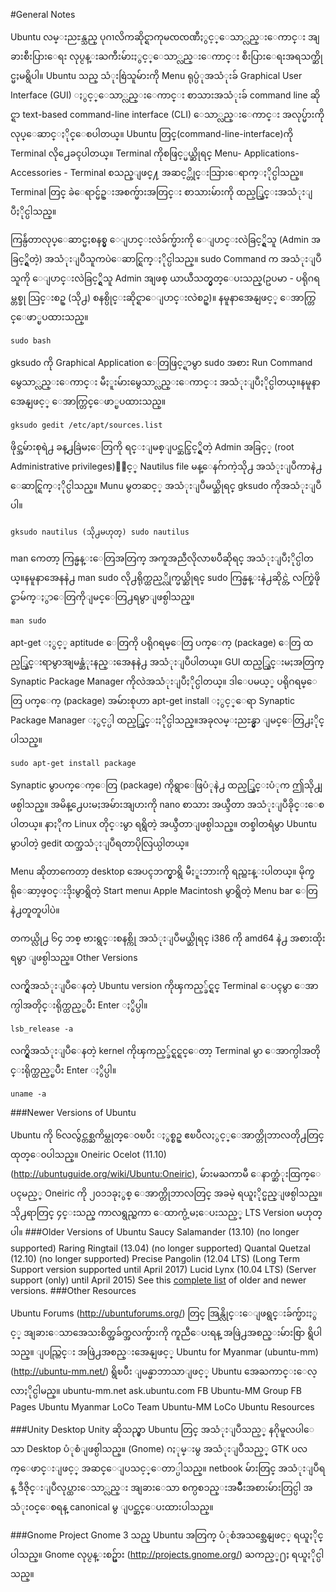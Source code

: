 #General Notes

Ubuntu လမ္းညႊန္သည္ ပုဂၢလိကဆိုင္ရာကုမၸၸဏီႏွင့္ေသာ္လည္းေကာင္း အျခားစီးပြားေရး လုပ္ငန္းႀကီးမ်ားႏွင့္ေသာ္လည္းေကာင္း စီးပြားေရးအရသက္ဆိုင္မႈမရွိပါ။ Ubuntu သည္ သံုးစြဲသူမ်ားကို Menu ရုပ္ပံုအသံုးခ် Graphical User Interface (GUI) ႏွင့္ေသာ္လည္းေကာင္း စာသားအသံုးခ် command line ဆိုင္ရာ text-based command-line interface (CLI) ေသာ္လည္းေကာင္း အလုပ္မ်ားကို လုပ္ေဆာင္ႏိုင္ေစပါတယ္။ Ubuntu တြင္(command-line-interface)ကို Terminal လို႕ေခၚပါတယ္။ Terminal ကိုစဖြင့္မယ္ဆိုရင္ Menu- Applications-Accessories - Terminal စသည္ျဖင္႔ အဆင့္တိုင္းသြားေရာက္ႏိုင္ပါသည္။ Terminal တြင္ ခဲေရာင္မ်ဥ္းအစက္မ်ားအတြင္း စာသားမ်ားကို ထည့္သြင္းအသံုးျပဳႏိုင္ပါသည္။

ကြန္ပ်ဴတာလုပ္ေဆာင္မႈစနစ္မွ ေျပာင္းလဲခ်က္မ်ားကို ေျပာင္းလဲခြင့္ရွိသူ (Admin အခြင့္ရွိတဲ့) အသံုးျပဳသူကပဲေဆာင္ရြက္ႏိုင္ပါသည္။ sudo Command က အသံုးျပဳသူကို ေျပာင္းလဲခြင့္ရွိသူ Admin အျဖစ္ ယာယီသတ္မွတ္ေပးသည္(ဥပမာ - ပရိုဂရမ္တစ္ခု သြင္းစဥ္ (သို႕) စနစ္ပိုင္းဆိုင္ရာေျပာင္းလဲစဥ္)။ နမူနာအေနျဖင့္ ေအာက္တြင္ေဖာ္ၿပထားသည္။

```
sudo bash
```

gksudo ကို Graphical Application ေတြဖြင့္ရာမွာ sudo အစား Run Command မွေသာ္လည္းေကာင္း မီႏူးမ်ားမွေသာ္လည္းေကာင္း အသံုးျပဳႏိုင္ပါတယ္။နမူနာ အေနျဖင့္ ေအာက္တြင္ေဖာ္ၿပထားသည္။
```
gksudo gedit /etc/apt/sources.list
```
ဖိုင္အမ်ားစုရဲ႕ ခန္႕ခြဲမႈေတြကို ရင္းျမစ္ျပင္ဆင္ခြင့္ရွိတဲ့ Admin အခြင့္ (root Administrative privileges)ႏွင့္ Nautilus file မန္ေနဂ်ာကဲ့သို႕ အသံုးျပဳကာနဲ႕ ေဆာင္ရြက္ႏိုင္ပါသည္။ Munu မွတဆင့္ အသံုးျပဳမယ္ဆိုရင္ gksudo ကိုအသံုးျပဳပါ။

```
gksudo nautilus (သို႕မဟုတ္) sudo nautilus
```
man ကေတာ့ ကြန္မန္းေတြအတြက္ အကူအညီလိုလာၿပီဆိုရင္ အသံုးျပဳႏိုင္ပါတယ္။နမူနာအေနနဲ႕ man sudo လို႕ရိုက္ထည့္လိုက္မယ္ဆိုရင္ sudo ကြန္မန္းနဲ႕ဆိုင္တဲ့ လက္စြဲဖိုင္စာမ်က္ႏွာေတြကိုျမင္ေတြ႕ရမွာျဖစ္ပါသည္။

```
man sudo
```
apt-get ႏွင့္ aptitude ေတြကို ပရိုဂရမ္ေတြ ပက္ေက့ (package) ေတြ ထည့္သြင္းရာမွာအျမန္ဆံုးနည္းအေနနဲ႕ အသံုးျပဳပါတယ္။ GUI ထည့္သြင္းမႈအတြက္ Synaptic Package Manager ကိုလဲအသံုးျပဳႏိုင္ပါတယ္။ ဒါေပမယ့္ ပရိုဂရမ္ေတြ ပက္ေက့ (package) အမ်ားစုဟာ apt-get install ႏွင့္ေရာ Synaptic Package Manager ႏွင့္ပါ ထည့္သြင္းႏိုင္ပါသည္။အခုလမ္းညႊန္မွာ ျမင္ေတြ႕ႏိုင္ပါသည္။
```
sudo apt-get install package 
```
Synaptic မွာပက္ေက့ေတြ (package) ကိုရွာေဖြပံုနဲ႕ ထည့္သြင္းပံုက ဤသို႕ျဖစ္ပါသည္။ အမိန္႕ေပးမႈအမ်ားအျပားကို nano စာသား အယ္ဒီတာ အသံုးျပဳခိုင္းေစပါတယ္။ နာႏိုက Linux တိုင္းမွာ ရရွိတဲ့ အယ္ဒီတာျဖစ္ပါသည္။ တစ္ခါတရံမွာ Ubuntu မွာပါတဲ့ gedit ထက္အသံုးျပဳရတာပိုလြယ္ပါတယ္။

Menu ဆိုတာကေတာ့ desktop အေပၚဘက္မွာရွိ မီႏူးဘားကို ရည္ညႊန္းပါတယ္။ မိုက္ခရိုေဆာ့ဖ္၀င္းဒိုးမွာရွိတဲ့ Start menu၊ Apple Macintosh မွာရွိတဲ့ Menu bar ေတြနဲ႕တူတူပါပဲ။

တကယ္လို႕ ၆၄ ဘစ္ ဗားရွင္းစနစ္ကို အသံုးျပဳမယ္ဆိုရင္ i386 ကို amd64 နဲ႕ အစားထိုးရမွာ ျဖစ္ပါသည္။
Other Versions

လက္ရွိအသံုးျပဳေနတဲ့ Ubuntu version ကိုၾကည့္ခ်င္ရင္ Terminal ေပၚမွာ ေအာက္ပါအတိုင္းရိုက္ထည့္ၿပီး Enter ႏွိပ္ပါ။
```
lsb_release -a
```
လက္ရွိအသံုးျပဳေနတဲ့ kernel ကိုၾကည့္ခ်င္ရင္ရင္ေတာ့ Terminal မွာ ေအာက္ပါအတိုင္းရိုက္ထည့္ၿပီး Enter ႏွိပ္ပါ။

```
uname -a
```
###Newer Versions of Ubuntu

Ubuntu ကို ၆လလွ်င္တစ္ႀကိမ္ထုတ္ေ၀ၿပီး ႏွစ္စဥ္ ဧၿပီလႏွင့္ေအာက္တိုဘာလတို႕တြင္ ထုတ္ေ၀ပါသည္။ Oneiric Ocelot (11.10) (http://ubuntuguide.org/wiki/Ubuntu:Oneiric), မ်ားမႀကာမီ ေနာက္ဆံုးထြက္ေပၚမည့္ Oneiric ကို ၂၀၁၁ခုႏွစ္ ေအာက္တိုဘာလတြင္ အခမဲ့ ရယူႏိုင္မည္ျဖစ္ပါသည္။သို႕ရာတြင္ ၄င္းသည္ ကာလရွည္ႀကာ ေထာက္ပံ့မႈေပးသည့္ LTS Version မဟုတ္ပါ။
###Older Versions of Ubuntu
    Saucy Salamander (13.10) (no longer supported)
    Raring Ringtail (13.04) (no longer supported)
    Quantal Quetzal (12.10) (no longer supported)
    Precise Pangolin (12.04 LTS) (Long Term Support version supported until April 2017)
    Lucid Lynx (10.04 LTS) (Server support (only) until April 2015) 
  See this [complete list](http://ubuntuguide.org/wiki/Ubuntu:All_Versions) of older and newer versions. 
###Other Resources

Ubuntu Forums (http://ubuntuforums.org/) တြင္ အြန္လိုင္းေျဖရွင္းခ်က္မ်ားႏွင့္ အျခားေသာအေသးစိတ္အခ်က္အလက္မ်ားကို ကူညီေပးရန္ အဖြဲ႕အစည္းမ်ားစြာ ရွိပါသည္။ ျပည္တြင္း အဖြဲ႕အစည္းအေနျဖင့္ Ubuntu for Myanmar (ubuntu-mm) (http://ubuntu-mm.net/) ရွိၿပီး ျမန္မာဘာသာျဖင့္ Ubuntu အေႀကာင္းေလ့လာႏိုင္ပါမည္။
ubuntu-mm.net
ask.ubuntu.com
FB Ubuntu-MM Group
FB Pages
Ubuntu Myanmar LoCo Team
Ubuntu-MM LoCo
Ubuntu Resources


###Unity Desktop
Unity ဆိုသည္မွာ Ubuntu တြင္ အသံုးျပဳသည့္ နဂိုမူလပါေသာ Desktop ပံုစံျဖစ္ပါသည္။ (Gnome) ဂႏုမ္းမွ အသံုးျပဳသည့္ GTK ပလက္ေဖာင္းျဖင့္ အဆင္ေျပသင့္ေတာ္ပါသည္။ netbook မ်ားတြင္ အသံုးျပဳရန္ ဒီဇိုင္းျပဳလုပ္ထားေသာ္လည္း အျခားေသာ စက္ပစၥည္းအမ်ိဳးအစားမ်ားတြင္ပါ အသံုး၀င္ေစရန္ canonical မွ ျပင္ဆင္ေပးထားပါသည္။

###Gnome Project
Gnome 3 သည္ Ubuntu အတြက္ ပံုစံအသစ္အေနျဖင့္ ရယူႏိုင္ပါသည္။ Gnome လုပ္ငန္းစဥ္မ်ား (http://projects.gnome.org/) ႀကည့္႐ႈ ရယူႏိုင္ပါသည္။
